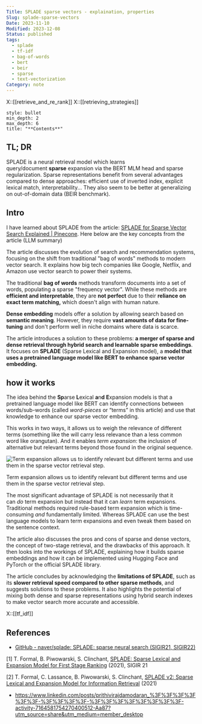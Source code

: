 ```yaml
---
Title: SPLADE sparse vectors - explaination, properties
Slug: splade-sparse-vectors
Date: 2023-11-10
Modified: 2023-12-08
Status: published
tags:
  - splade
  - tf-idf
  - bag-of-words
  - bert
  - beir
  - sparse
  - text-vectorization
Category: note
---
```

X::[[retrieve_and_re_rank]]
X::[[retrieving_strategies]]

```toc
style: bullet
min_depth: 2
max_depth: 6 
title: "**Contents**"
```

## TL; DR

SPLADE is a neural retrieval model which learns query/document **sparse** expansion via the BERT MLM head and sparse regularization. Sparse representations benefit from several advantages compared to dense approaches: efficient use of inverted index, explicit lexical match, interpretability... They also seem to be better at generalizing on out-of-domain data (BEIR benchmark).

## Intro

I have learned about SPLADE from the article: [SPLADE for Sparse Vector Search Explained | Pinecone](https://www.pinecone.io/learn/splade/). Here below are the key concepts from the article (LLM summary)

The article discusses the evolution of search and recommendation systems, focusing on the shift from traditional "bag of words" methods to modern vector search. It explains how big tech companies like Google, Netflix, and Amazon use vector search to power their systems.

The traditional **bag of words** methods transform documents into a set of words, populating a sparse "frequency vector". While these methods are **efficient and interpretable**, they are **not perfect** due to their **reliance on exact term matching,** which doesn't align with human nature.

**Dense embedding** models offer a solution by allowing search based on **semantic meaning**. However, they require **vast amounts of data for fine-tuning** and don't perform well in niche domains where data is scarce.

The article introduces a solution to these problems: **a merger of sparse and dense retrieval through hybrid search and learnable sparse embeddings**. It focuses on **SPLADE** (Sparse Lexical and Expansion model), a **model that uses a pretrained language model like BERT to enhance sparse vector embedding.**

## how it works

The idea behind the **Sp**arse **L**exical **a**n**d** **E**xpansion models is that a pretrained language model like BERT can identify connections between words/sub-words (called _word-pieces_ or “terms” in this article) and use that knowledge to enhance our sparse vector embedding.

This works in two ways, it allows us to weigh the relevance of different terms (something like the will carry less relevance than a less common word like orangutan). And it enables _term expansion_: the inclusion of alternative but relevant terms beyond those found in the original sequence.

![Term expansion allows us to identify relevant but different terms and use them in the sparse vector retrieval step.](https://cdn.sanity.io/images/vr8gru94/production/17f0aac1f34b4475121744b672156a611dd8aed6-1029x331.png)

Term expansion allows us to identify relevant but different terms and use them in the sparse vector retrieval step.

The most significant advantage of SPLADE is not necessarily that it can _do_ term expansion but instead that it can _learn_ term expansions. Traditional methods required rule-based term expansion which is time-consuming _and_ fundamentally limited. Whereas SPLADE can use the best language models to learn term expansions and even tweak them based on the sentence context.

The article also discusses the pros and cons of sparse and dense vectors, the concept of two-stage retrieval, and the drawbacks of this approach. It then looks into the workings of SPLADE, explaining how it builds sparse embeddings and how it can be implemented using Hugging Face and PyTorch or the official SPLADE library.

The article concludes by acknowledging the **limitations of SPLADE**, such as its **slower retrieval speed compared to other sparse methods**, and suggests solutions to these problems. It also highlights the potential of mixing both dense and sparse representations using hybrid search indexes to make vector search more accurate and accessible.

X::[[tf_idf]]

## References

- [GitHub - naver/splade: SPLADE: sparse neural search (SIGIR21, SIGIR22)](https://github.com/naver/splade)

[1] T. Formal, B. Piwowarski, S. Clinchant, [SPLADE: Sparse Lexical and Expansion Model for First Stage Ranking](https://arxiv.org/abs/2107.05720) (2021), SIGIR 21

[2] T. Formal, C. Lassance, B. Piwowarski, S. Clinchant, [SPLADE v2: Sparse Lexical and Expansion Model for Information Retrieval](https://export.arxiv.org/abs/2109.10086) (2021)

- https://www.linkedin.com/posts/prithivirajdamodaran_%3F%3F%3F%3F%3F%3F-%3F%3F%3F%3F-%3F%3F%3F%3F%3F%3F%3F%3F-activity-7164581754270400512-Aa87?utm_source=share&utm_medium=member_desktop
